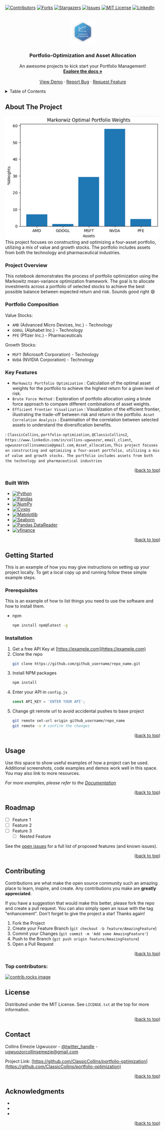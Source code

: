 <!-- Improved compatibility of back to top link: See: https://github.com/othneildrew/Best-README-Template/pull/73 -->
<a id="readme-top"></a>
<!--
*** Thanks for checking out portfolio-optimization project. If you have a suggestion
*** that would make this better, please fork the repo and create a pull request
*** or simply open an issue with the tag "improvement".
*** Don't forget to give the project a star!
*** Thanks for checking out my project!
-->



<!-- PROJECT SHIELDS -->
<!--
*** I'm using markdown "reference style" links for readability.
*** Reference links are enclosed in brackets [ ] instead of parentheses ( ).
*** See the bottom of this document for the declaration of the reference variables
*** for contributors-url, forks-url, etc. This is an optional, concise syntax you may use.
*** https://www.markdownguide.org/basic-syntax/#reference-style-links
-->
[![Contributors][contributors-shield]][contributors-url]
[![Forks][forks-shield]][forks-url]
[![Stargazers][stars-shield]][stars-url]
[![Issues][issues-shield]][issues-url]
[![MIT License][license-shield]][license-url]
[![LinkedIn][linkedin-shield]][linkedin-url]



<!-- PROJECT LOGO -->
<br />
<div align="center">
  <a href="https://github.com/ClassicCollins/portfolio-optimization">
    <img src="images/logo.png" alt="Logo" width="80" height="80">
  </a>

<h3 align="center">Portfolio-Optimization and Asset Allocation</h3>

  <p align="center">
    An awesome projects to kick start your Portfolio Management!
    <br />
    <a href="https://github.com/ClassicCollins/portfolio-optimization"><strong>Explore the docs »</strong></a>
    <br />
    <br />
    <a href="https://colab.research.google.com/drive/1cJMj_UVBenWTKLo85dWIJ8rvmMjklR3F?usp=sharing">View Demo</a>
    ·
    <a href="https://github.com/ClassicCollins/portfolio-optimization/issues/new?labels=bug&template=bug-report---.md">Report Bug</a>
    ·
    <a href="https://github.com/ClassicCollins/portfolio-optimization/issues/new?labels=enhancement&template=feature-request---.md">Request Feature</a>
  </p>
</div>



<!-- TABLE OF CONTENTS -->
<details>
  <summary>Table of Contents</summary>
  <ol>
    <li>
      <a href="#about-the-project">About The Project</a>
      <ul>
        <li><a href="#Project Overview">Project Overview</a></li>
        <li><a href="#Portfolio Composition">Portfolio Composition</a></li>
        <li><a href="#Key Features">Key Features</a></li>
        <li><a href="#built-with">Built With</a></li>
      </ul>
    </li>
    <li>
      <a href="#getting-started">Getting Started</a>
      <ul>
        <li><a href="#prerequisites">Prerequisites</a></li>
        <li><a href="#installation">Installation</a></li>
      </ul>
    </li>
    <li><a href="#usage">Usage</a></li>
    <li><a href="#roadmap">Roadmap</a></li>
    <li><a href="#contributing">Contributing</a></li>
    <li><a href="#license">License</a></li>
    <li><a href="#contact">Contact</a></li>
    <li><a href="#acknowledgments">Acknowledgments</a></li>
  </ol>
</details>



<!-- ABOUT THE PROJECT -->
## About The Project

[![Product Name Screen Shot][product-screenshot]](https://example.com)
This project focuses on constructing and optimizing a four-asset portfolio, utilizing a mix of value and growth stocks. The portfolio includes assets from both the technology and pharmaceutical industries.

### Project Overview
This notebook demonstrates the process of portfolio optimization using the Markowitz mean-variance optimization framework. The goal is to allocate investments across a portfolio of selected stocks to achieve the best possible balance between expected return and risk. 
Sounds good right :smile:

### Portfolio Composition
Value Stocks:
* `AMD` (Advanced Micro Devices, Inc.) - Technology
* `GOOGL` (Alphabet Inc.) - Technology
* `PFE` (Pfizer Inc.) - Pharmaceuticals
  
Growth Stocks:
* `MSFT` (Microsoft Corporation) - Technology
* `NVDA` (NVIDIA Corporation) - Technology

### Key Features
* `Markowitz Portfolio Optimization` : Calculation of the optimal asset weights for the portfolio to achieve the highest return for a given level of risk.
* `Brute Force Method` : Exploration of portfolio allocation using a brute force approach to compare different combinations of asset weights.
* `Efficient Frontier Visualization` : Visualization of the efficient frontier, illustrating the trade-off between risk and return in the portfolio.
`Asset Correlation Analysis` : Examination of the correlation between selected assets to understand the diversification benefits.

: `ClassicCollins`, `portfolio-optimization`, `@ClassicCollins2`, `https://www.linkedin.com/in/collins-ugwuozor`, `email_client`, `ugwuozorcollinsemezie@gmail.com`, `Asset_allocation`, `This project focuses on constructing and optimizing a four-asset portfolio, utilizing a mix of value and growth stocks. The portfolio includes assets from both the technology and pharmaceutical industries`

<p align="right">(<a href="#readme-top">back to top</a>)</p>



### Built With

* [![Python][Python-logo]][Python-url]
* [![Pandas][Pandas-logo]][Pandas-url]
* [![NumPy][NumPy-logo]][NumPy-url]
* [![Cvxpy][Cvxpy-logo]][Cvxpy-url]
* [![Matplotlib][Matplotlib-logo]][Matplotlib-url]
* [![Seaborn][Seaborn-logo]][Seaborn-url]
* [![Pandas DataReader][Pandas-DataReader-logo]][Pandas-DataReader-url]
* [![yfinance][yfinance-logo]][yfinance-url]

<p align="right">(<a href="#readme-top">back to top</a>)</p>



<!-- GETTING STARTED -->
## Getting Started

This is an example of how you may give instructions on setting up your project locally.
To get a local copy up and running follow these simple example steps.

### Prerequisites

This is an example of how to list things you need to use the software and how to install them.
* npm
  ```sh
  npm install npm@latest -g
  ```

### Installation

1. Get a free API Key at [https://example.com](https://example.com)
2. Clone the repo
   ```sh
   git clone https://github.com/github_username/repo_name.git
   ```
3. Install NPM packages
   ```sh
   npm install
   ```
4. Enter your API in `config.js`
   ```js
   const API_KEY = 'ENTER YOUR API';
   ```
5. Change git remote url to avoid accidental pushes to base project
   ```sh
   git remote set-url origin github_username/repo_name
   git remote -v # confirm the changes
   ```

<p align="right">(<a href="#readme-top">back to top</a>)</p>



<!-- USAGE EXAMPLES -->
## Usage

Use this space to show useful examples of how a project can be used. Additional screenshots, code examples and demos work well in this space. You may also link to more resources.

_For more examples, please refer to the [Documentation](https://example.com)_

<p align="right">(<a href="#readme-top">back to top</a>)</p>



<!-- ROADMAP -->
## Roadmap

- [ ] Feature 1
- [ ] Feature 2
- [ ] Feature 3
    - [ ] Nested Feature

See the [open issues](https://github.com/github_username/repo_name/issues) for a full list of proposed features (and known issues).

<p align="right">(<a href="#readme-top">back to top</a>)</p>



<!-- CONTRIBUTING -->
## Contributing

Contributions are what make the open source community such an amazing place to learn, inspire, and create. Any contributions you make are **greatly appreciated**.

If you have a suggestion that would make this better, please fork the repo and create a pull request. You can also simply open an issue with the tag "enhancement".
Don't forget to give the project a star! Thanks again!

1. Fork the Project
2. Create your Feature Branch (`git checkout -b feature/AmazingFeature`)
3. Commit your Changes (`git commit -m 'Add some AmazingFeature'`)
4. Push to the Branch (`git push origin feature/AmazingFeature`)
5. Open a Pull Request

<p align="right">(<a href="#readme-top">back to top</a>)</p>

### Top contributors:

<a href="https://github.com/ClassicCollins/portfolio-optimization/graphs/contributors">
  <img src="https://contrib.rocks/image?repo=ClassicCollins/portfolio-optimization" alt="contrib.rocks image" />
</a>



<!-- LICENSE -->
## License

Distributed under the MIT License. See `LICENSE.txt` at the top for more information.

<p align="right">(<a href="#readme-top">back to top</a>)</p>



<!-- CONTACT -->
## Contact

Collins Emezie Ugwuozor - [@twitter_handle](https://x.com/ClassicCollins2) - ugwuozorcollinsemezie@gmail.com

Project Link: [https://github.com/ClassicCollins/portfolio-optimization](https://github.com/ClassicCollins/portfolio-optimization)

<p align="right">(<a href="#readme-top">back to top</a>)</p>



<!-- ACKNOWLEDGMENTS -->
## Acknowledgments

* []()
* []()
* []()

<p align="right">(<a href="#readme-top">back to top</a>)</p>



<!-- MARKDOWN LINKS & IMAGES -->
<!-- https://www.markdownguide.org/basic-syntax/#reference-style-links -->
[contributors-shield]: https://img.shields.io/github/contributors/ClassicCollins/portfolio-optimization.svg?style=for-the-badge
[contributors-url]: https://github.com/ClassicCollins/portfolio-optimization/graphs/contributors
[forks-shield]: https://img.shields.io/github/forks/ClassicCollins/portfolio-optimization.svg?style=for-the-badge
[forks-url]: https://github.com/ClassicCollins/portfolio-optimization/network/members
[stars-shield]: https://img.shields.io/github/stars/ClassicCollins/portfolio-optimization.svg?style=for-the-badge
[stars-url]: https://github.com/ClassicCollins/portfolio-optimization/stargazers
[issues-shield]: https://img.shields.io/github/issues/ClassicCollins/portfolio-optimization.svg?style=for-the-badge
[issues-url]: https://github.com/ClassicCollins/portfolio-optimization/issues
[license-shield]: https://img.shields.io/github/license/ClassicCollins/portfolio-optimization.svg?style=for-the-badge
[license-url]: https://github.com/ClassicCollins/portfolio-optimization/blob/master/LICENSE.txt
[linkedin-shield]: https://img.shields.io/badge/-LinkedIn-black.svg?style=for-the-badge&logo=linkedin&colorB=555
[linkedin-url]: https://linkedin.com/in/collins-ugwuozor
[product-screenshot]: images/screenshot.png
[Next.js]: https://img.shields.io/badge/next.js-000000?style=for-the-badge&logo=nextdotjs&logoColor=white
[Next-url]: https://nextjs.org/
[React.js]: https://img.shields.io/badge/React-20232A?style=for-the-badge&logo=react&logoColor=61DAFB
[React-url]: https://reactjs.org/
[Vue.js]: https://img.shields.io/badge/Vue.js-35495E?style=for-the-badge&logo=vuedotjs&logoColor=4FC08D
[Vue-url]: https://vuejs.org/
[Angular.io]: https://img.shields.io/badge/Angular-DD0031?style=for-the-badge&logo=angular&logoColor=white
[Angular-url]: https://angular.io/
[Svelte.dev]: https://img.shields.io/badge/Svelte-4A4A55?style=for-the-badge&logo=svelte&logoColor=FF3E00
[Svelte-url]: https://svelte.dev/
[Laravel.com]: https://img.shields.io/badge/Laravel-FF2D20?style=for-the-badge&logo=laravel&logoColor=white
[Laravel-url]: https://laravel.com
[Bootstrap.com]: https://img.shields.io/badge/Bootstrap-563D7C?style=for-the-badge&logo=bootstrap&logoColor=white
[Bootstrap-url]: https://getbootstrap.com
[JQuery.com]: https://img.shields.io/badge/jQuery-0769AD?style=for-the-badge&logo=jquery&logoColor=white
[JQuery-url]: https://jquery.com
[Python-logo]: https://img.shields.io/badge/Python-20232A?style=for-the-badge&logo=python&logoColor=61DAFB
[Python-url]: https://www.python.org/
[Pandas-logo]: https://img.shields.io/badge/Pandas-20232A?style=for-the-badge&logo=pandas&logoColor=blue
[Pandas-url]: https://pandas.pydata.org/
[NumPy-logo]: https://img.shields.io/badge/Numppy-20232A?style=for-the-badge&logo=numpy&logoColor=61DAFB
[NumPy-url]: https://numpy.org/
[Cvxpy-logo]: https://img.shields.io/badge/Cvxpy-0769AD?style=for-the-badge&logo=cvxpy&logoColor=white
[Cvxpy-url]: https://www.cvxpy.org/
[Matplotlib-logo]: https://img.shields.io/badge/Matplotlib-red?style=for-the-badge&logo=matplotlib&logoColor=0769AD
[Matplotlib-url]: https://matplotlib.org/ 
[Seaborn-logo]: https://img.shields.io/badge/Seaborn-20232A?style=for-the-badge&logo=seaborn&logoColor=61DAFB
[Seaborn-url]: https://seaborn.pydata.org/
[Pandas-DataReader-logo]: https://img.shields.io/badge/Pandas-DataReader-20232A?style=for-the-badge&logo=Pandas-DataReader&logoColor=61DAFB
[Pandas-DataReader-url]: https://pandas-datareader.readthedocs.io/en/latest/
[yfinance-logo]: https://img.shields.io/badge/Yfinance-0769AD?style=for-the-badge&logo=yfinance&logoColor=white
[yfinance-url]:  https://pypi.org/project/yfinance/
